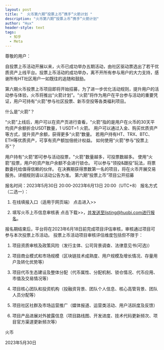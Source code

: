 ```yaml
---
layout: post
title: "  火币第六期“投票上币”携手“火箭计划 "
description: "火币第六期“投票上币”携手“火箭计划"
author: "Hux"
header-style: text
tags:
  - 知乎
  - Meta
---
```


尊敬的用户：

自投票上币活动开展以来，火币已成功举办五期活动，由社区驱动票选出了若干优质资产上线平台。投票上币活动的成功举办，离不开所有参与用户的大力支持，感谢所有HT社区用户一如既往的追随和鼓励。

第六期火币投票上币项目即将开始招募，为了进一步优化活动规则，提升用户的活动参与体验，火币将推出“火箭计划”。“火箭”将作为用户在平台参与活动的重要凭证，用户可持有“火箭”参与社区投票、新币空投等各类福利项目。

什么是“火箭”？

“火箭”上线后，用户可以在资产页进行查看，“火箭”指的是用户在火币的30天平均资产余额折合USDT数量，1 USDT=1 火箭。
用户可以通过入金、购买优质资产等方式，提升资产余额，获得更多“火箭“数量。
若用户持有HT、TRX、BTC、ETH等优质资产，可享有资产额加倍统计权益。
如何使用“火箭”参与“投票上币”？

用户持有“火箭”即可参与活动投票，"火箭"数量越多，可投票数越多。
使用“火箭”投票，用户的资产账户余额不会进行锁仓。
可以参与“领投&跟投”玩法，将票数委托给值得信赖的伙伴。
在决赛期获得票数第一名的项目，将在火币开展交易服务。详细规则请以活动公告为准。
第六期“投票上币”项目公开招募

报名时间：2023年5月30日 20:00-2023年6月13日 20:00（UTC+8）
报名方式（二选一）：
1. 在线填报入口（适用于网页端） 点击进入>>

2. 填写火币上币信息审核表 点击下载>>，并发送至listing@huobi.com进行报名。

报名期结束后，平台将在2023年6月18日前完成项目评估审核，审核通过项目可参与本次投票上币活动。
投票上币活动项目审核评估维度包括但不限于：
1. 项目资质审核及政策风险（发行主体、公司背景调查、法律意见书(可选)）

2. 项目商业模式和市场规模（区块链技术成熟度、用户规模及增长情况、存量用户及转化优势等）

3. 项目代币生态建设及整体分配（代币属性、分配机制、锁仓情况、代币应用、市值及交易情况等）

4. 项目核心团队和投资机构（投融资背景、团队个人信息、核心高管背景、团队人员分配等）

5. 项目社区社群及市场运营推广（媒体报道、运营类活动、用户活跃度及反馈）

6. 项目产品进展对外披露信息（项目路线图、开发进度、技术代码更新频次、项目官方渠道更新频次等）

 

火币

2023年5月30日

 
